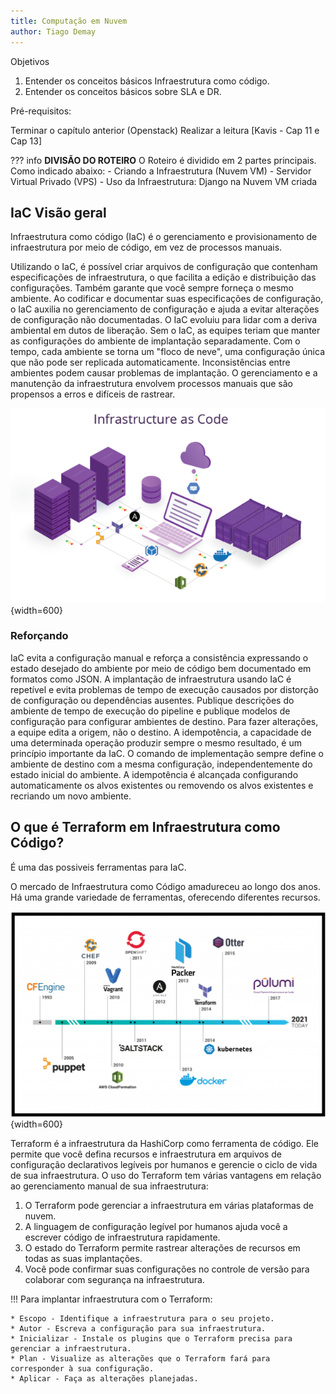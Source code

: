 ```yaml
---
title: Computação em Nuvem
author: Tiago Demay
---
```


Objetivos

1. Entender os conceitos básicos Infraestrutura como código.
1. Entender os conceitos básicos sobre SLA e DR.

Pré-requisitos:

Terminar o capítulo anterior (Openstack)
Realizar a leitura [Kavis - Cap 11 e Cap 13]


??? info 
    **DIVISÃO DO ROTEIRO** 
    O Roteiro é dividido em 2 partes principais.
    Como indicado abaixo:
    - Criando a Infraestrutura (Nuvem VM) - Servidor Virtual Privado (VPS)
    - Uso da Infraestrutura: Django na Nuvem VM criada

## IaC Visão geral

Infraestrutura como código (IaC) é o gerenciamento e provisionamento de infraestrutura por meio de código, em vez de processos manuais.

Utilizando o IaC, é possível criar arquivos de configuração que contenham especificações de infraestrutura, o que facilita a edição e distribuição das configurações. Também garante que você sempre forneça o mesmo ambiente. Ao codificar e documentar suas especificações de configuração, o IaC auxilia no gerenciamento de configuração e ajuda a evitar alterações de configuração não documentadas. O IaC evoluiu para lidar com a deriva ambiental em dutos de liberação. Sem o IaC, as equipes teriam que manter as configurações do ambiente de implantação separadamente. Com o tempo, cada ambiente se torna um "floco de neve", uma configuração única que não pode ser replicada automaticamente. Inconsistências entre ambientes podem causar problemas de implantação. O gerenciamento e a manutenção da infraestrutura envolvem processos manuais que são propensos a erros e difíceis de rastrear.


![Imagem-Topologia](../assets/images/desenhoServidores.png){width=600}

### Reforçando

IaC evita a configuração manual e reforça a consistência expressando o estado desejado do ambiente por meio de código bem documentado em formatos como JSON. A implantação de infraestrutura usando IaC é repetível e evita problemas de tempo de execução causados ​​por distorção de configuração ou dependências ausentes. Publique descrições do ambiente de tempo de execução do pipeline e publique modelos de configuração para configurar ambientes de destino. Para fazer alterações, a equipe edita a origem, não o destino.
A idempotência, a capacidade de uma determinada operação produzir sempre o mesmo resultado, é um princípio importante da IaC. O comando de implementação sempre define o ambiente de destino com a mesma configuração, independentemente do estado inicial do ambiente. A idempotência é alcançada configurando automaticamente os alvos existentes ou removendo os alvos existentes e recriando um novo ambiente.

## O que é Terraform em Infraestrutura como Código?

É uma das possiveis ferramentas para IaC.

O mercado de Infraestrutura como Código amadureceu ao longo dos anos. Há uma grande variedade de ferramentas, oferecendo diferentes recursos.

![Imagem-Topologia](../assets/images/IaC.png){width=600}

Terraform é a infraestrutura da HashiCorp como ferramenta de código. Ele permite que você defina recursos e infraestrutura em arquivos de configuração declarativos legíveis por humanos e gerencie o ciclo de vida de sua infraestrutura. O uso do Terraform tem várias vantagens em relação ao gerenciamento manual de sua infraestrutura:

1. O Terraform pode gerenciar a infraestrutura em várias plataformas de nuvem.
1. A linguagem de configuração legível por humanos ajuda você a escrever código de infraestrutura rapidamente.
1. O estado do Terraform permite rastrear alterações de recursos em todas as suas implantações.
1. Você pode confirmar suas configurações no controle de versão para colaborar com segurança na infraestrutura.

!!! Para implantar infraestrutura com o Terraform:

    * Escopo - Identifique a infraestrutura para o seu projeto.
    * Autor - Escreva a configuração para sua infraestrutura.
    * Inicializar - Instale os plugins que o Terraform precisa para gerenciar a infraestrutura.
    * Plan - Visualize as alterações que o Terraform fará para corresponder à sua configuração.
    * Aplicar - Faça as alterações planejadas.